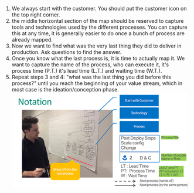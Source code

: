 1. We always start with the customer. You should put the customer icon on the top right corner. 
2. the middle horizontal section of the map should be reserved to capture tools and technologies used by the different processes. You can capture this at any time, it is generally easier to do once a bunch of process are already mapped. 
3. Now we want to find what was the very last thing they did to deliver in production. Ask questions to find the answer.
4. Once you know what the last process is, it is time to actually map it. We want to capture the name of the process, who can execute it, it's process time (P.T.) it's lead time (L.T.) and waiting time (W.T.).
5. Repeat steps 3 and 4: "what was the last thing you did before this process?" until you reach the beginning of your value stream, which in most case is the ideation/conception phase. 
![How to start](./media/HowStart.png)
